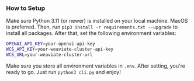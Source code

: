 ### How to Setup

Make sure Python 3.11 (or newer) is installed on your local machine. MacOS is preferred. Then, run `pip3 install -r requirements.txt --upgrade` to install all packages. After that, set the following environment variables:

```bash
OPENAI_API_KEY=your-openai-api-key
WCS_API_KEY=your-weaviate-cluster-api-key
WCS_URL=your-weaviate-cluster-url
```

Make sure you store all environment variables in `.env`. After setting, you're ready to go. Just run `python3 cli.py` and enjoy!